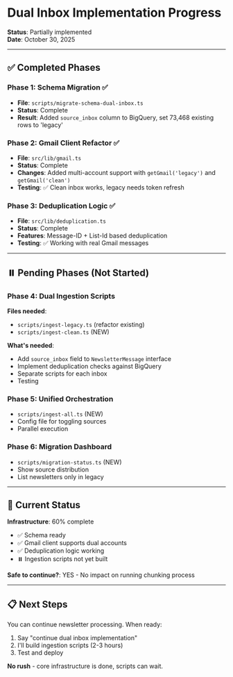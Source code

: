 # Dual Inbox Implementation Progress

**Status**: Partially implemented  
**Date**: October 30, 2025

---

## ✅ Completed Phases

### Phase 1: Schema Migration ✅
- **File**: `scripts/migrate-schema-dual-inbox.ts`
- **Status**: Complete
- **Result**: Added `source_inbox` column to BigQuery, set 73,468 existing rows to 'legacy'

### Phase 2: Gmail Client Refactor ✅  
- **File**: `src/lib/gmail.ts`
- **Status**: Complete
- **Changes**: Added multi-account support with `getGmail('legacy')` and `getGmail('clean')`
- **Testing**: ✅ Clean inbox works, legacy needs token refresh

### Phase 3: Deduplication Logic ✅
- **File**: `src/lib/deduplication.ts`
- **Status**: Complete
- **Features**: Message-ID + List-Id based deduplication
- **Testing**: ✅ Working with real Gmail messages

---

## ⏸️ Pending Phases (Not Started)

### Phase 4: Dual Ingestion Scripts
**Files needed**:
- `scripts/ingest-legacy.ts` (refactor existing)
- `scripts/ingest-clean.ts` (NEW)

**What's needed**:
- Add `source_inbox` field to `NewsletterMessage` interface
- Implement deduplication checks against BigQuery
- Separate scripts for each inbox
- Testing

### Phase 5: Unified Orchestration
- `scripts/ingest-all.ts` (NEW)
- Config file for toggling sources
- Parallel execution

### Phase 6: Migration Dashboard
- `scripts/migration-status.ts` (NEW)
- Show source distribution
- List newsletters only in legacy

---

## 🎯 Current Status

**Infrastructure**: 60% complete
- ✅ Schema ready
- ✅ Gmail client supports dual accounts
- ✅ Deduplication logic working
- ⏸️ Ingestion scripts not yet built

**Safe to continue?**: YES - No impact on running chunking process

---

## 📋 Next Steps

You can continue newsletter processing. When ready:
1. Say "continue dual inbox implementation"
2. I'll build ingestion scripts (2-3 hours)
3. Test and deploy

**No rush** - core infrastructure is done, scripts can wait.
